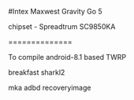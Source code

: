 #Intex Maxwest Gravity Go 5

chipset - Spreadtrum SC9850KA

==============

To compile android-8.1 based TWRP

breakfast sharkl2

mka adbd recoveryimage
